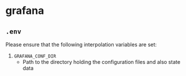 grafana
=======

## `.env`

Please ensure that the following interpolation variables
are set:

1. `GRAFANA_CONF_DIR`
	* Path to the directory holding the configuration files
	and also state data
